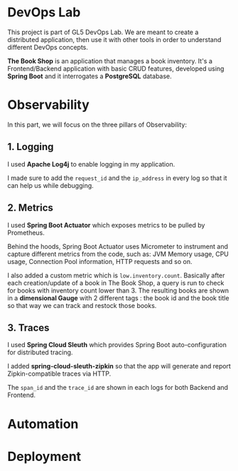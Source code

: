 # DevOps Lab

This project is part of GL5 DevOps Lab. We are meant to create a distributed application, then use it with other tools in order to understand different DevOps concepts.

**The Book Shop** is an application that manages a book inventory. It's a Frontend/Backend application with basic CRUD features, developed using **Spring Boot** and it interrogates a **PostgreSQL** database.

# Observability

In this part, we will focus on the three pillars of Observability:

## 1. Logging
I used **Apache Log4j** to enable logging in my application. 

I made sure to add the ``request_id`` and the ``ip_address`` in every log so that it can help us while debugging.

## 2. Metrics
I used **Spring Boot Actuator** which exposes metrics to be pulled by Prometheus. 

Behind the hoods, Spring Boot Actuator uses Micrometer to instrument and capture different metrics from the code, such as: JVM Memory usage, CPU usage, Connection Pool information, HTTP requests and so on.

I also added a custom metric which is ``low.inventory.count``. Basically after each creation/update of a book in The Book Shop, a query is run to check for books with inventory count lower than 3. The resulting books are shown in a **dimensional Gauge** with 2 different tags : the book id and the book title so that way we can track and restock those books.

## 3. Traces
I used **Spring Cloud Sleuth** which provides Spring Boot auto-configuration for distributed tracing.

I added **spring-cloud-sleuth-zipkin** so that the app will generate and report Zipkin-compatible traces via HTTP. 

The ``span_id`` and the ``trace_id`` are shown in each logs for both Backend and Frontend.


# Automation

# Deployment